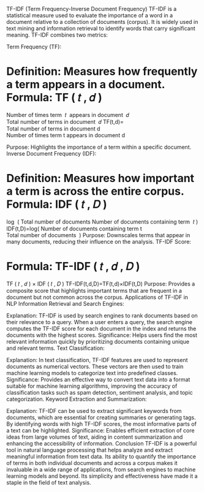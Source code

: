 TF-IDF (Term Frequency-Inverse Document Frequency)
TF-IDF is a statistical measure used to evaluate the importance of a word in a document relative to a collection of documents (corpus). It is widely used in text mining and information retrieval to identify words that carry significant meaning. TF-IDF combines two metrics:

Term Frequency (TF):

Definition: Measures how frequently a term appears in a document.
Formula:
TF
(
𝑡
,
𝑑
)
=
Number of times term 
𝑡
 appears in document 
𝑑
Total number of terms in document 
𝑑
TF(t,d)= 
Total number of terms in document d
Number of times term t appears in document d
​
 
Purpose: Highlights the importance of a term within a specific document.
Inverse Document Frequency (IDF):

Definition: Measures how important a term is across the entire corpus.
Formula:
IDF
(
𝑡
,
𝐷
)
=
log
⁡
(
Total number of documents
Number of documents containing term 
𝑡
)
IDF(t,D)=log( 
Number of documents containing term t
Total number of documents
​
 )
Purpose: Downscales terms that appear in many documents, reducing their influence on the analysis.
TF-IDF Score:

Formula:
TF-IDF
(
𝑡
,
𝑑
,
𝐷
)
=
TF
(
𝑡
,
𝑑
)
×
IDF
(
𝑡
,
𝐷
)
TF-IDF(t,d,D)=TF(t,d)×IDF(t,D)
Purpose: Provides a composite score that highlights important terms that are frequent in a document but not common across the corpus.
Applications of TF-IDF in NLP
Information Retrieval and Search Engines:

Explanation: TF-IDF is used by search engines to rank documents based on their relevance to a query. When a user enters a query, the search engine computes the TF-IDF score for each document in the index and returns the documents with the highest scores.
Significance: Helps users find the most relevant information quickly by prioritizing documents containing unique and relevant terms.
Text Classification:

Explanation: In text classification, TF-IDF features are used to represent documents as numerical vectors. These vectors are then used to train machine learning models to categorize text into predefined classes.
Significance: Provides an effective way to convert text data into a format suitable for machine learning algorithms, improving the accuracy of classification tasks such as spam detection, sentiment analysis, and topic categorization.
Keyword Extraction and Summarization:

Explanation: TF-IDF can be used to extract significant keywords from documents, which are essential for creating summaries or generating tags. By identifying words with high TF-IDF scores, the most informative parts of a text can be highlighted.
Significance: Enables efficient extraction of core ideas from large volumes of text, aiding in content summarization and enhancing the accessibility of information.
Conclusion
TF-IDF is a powerful tool in natural language processing that helps analyze and extract meaningful information from text data. Its ability to quantify the importance of terms in both individual documents and across a corpus makes it invaluable in a wide range of applications, from search engines to machine learning models and beyond. Its simplicity and effectiveness have made it a staple in the field of text analysis.
